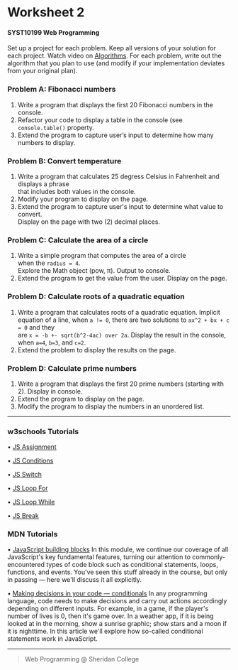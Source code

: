 # Worksheet 2

#### SYST10199 Web Programming

Set up a project for each problem. Keep all versions of your solution for each project.
Watch video on [Algorithms](https://youtu.be/6hfOvs8pY1k). For each problem, write out the
algorithm that you plan to use (and modify if your implementation deviates from your original
plan).

### Problem A: Fibonacci numbers

1. Write a program that displays the first 20 Fibonacci numbers in the console.
2. Refactor your code to display a table in the console (see `console.table()` property.
3. Extend the program to capture user’s input to determine how many numbers to display.

### Problem B: Convert temperature

1. Write a program that calculates 25 degress Celsius in Fahrenheit and displays a phrase\
   that includes both values in the console.
2. Modify your program to display on the page.
3. Extend the program to capture user's input to determine what value to convert.\
   Display on the page with two (2) decimal places.

### Problem C: Calculate the area of a circle

1. Write a simple program that computes the area of a circle \
   when the `radius = 4`.\
   Explore the Math object (pow, π). Output to console.
2. Extend the program to get the value from the user. Display on the page.

### Problem D: Calculate roots of a quadratic equation

1. Write a program that calculates roots of a quadratic equation. Implicit equation of a line,
   when `a != 0`, there are two solutions to `ax^2 + bx + c = 0` and they\
   are `x = -b +- sqrt(b^2-4ac) over 2a`. Display the result in the console,\
   when `a=4`, `b=3`, and `c=2`.
2. Extend the problem to display the results on the page.

### Problem D: Calculate prime numbers

1. Write a program that displays the first 20 prime numbers (starting with 2). Display in console.
2. Extend the program to display on the page.
3. Modify the program to display the numbers in an unordered list.

---

### w3schools Tutorials

&bull; <a href="https://www.w3schools.com/js/js_assignment.asp" target="_blank">JS Assignment</a>

&bull; <a target="_blank" href="https://www.w3schools.com/js/js_if_else.asp">JS Conditions</a>

&bull; <a target="_blank" href="https://www.w3schools.com/js/js_switch.asp">JS Switch</a>

&bull; <a target="_blank" href="https://www.w3schools.com/js/js_loop_for.asp">JS Loop For</a>

&bull; <a target="_blank" href="https://www.w3schools.com/js/js_loop_while.asp">JS Loop While</a>

&bull; <a target="_blank" href="https://www.w3schools.com/js/js_break.asp">JS Break</a>

### MDN Tutorials

&bull; [JavaScript building blocks](https://developer.mozilla.org/en-US/docs/Learn/JavaScript/Building_blocks)
In this module, we continue our coverage of all JavaScript's key fundamental features, turning our attention to commonly-encountered types of code block such as conditional statements, loops, functions, and events. You've seen this stuff already in the course, but only in passing — here we'll discuss it all explicitly.

&bull; [Making decisions in your code — conditionals](https://developer.mozilla.org/en-US/docs/Learn/JavaScript/Building_blocks/conditionals)
In any programming language, code needs to make decisions and carry out actions accordingly depending on different inputs. For example, in a game, if the player's number of lives is 0, then it's game over. In a weather app, if it is being looked at in the morning, show a sunrise graphic; show stars and a moon if it is nighttime. In this article we'll explore how so-called conditional statements work in JavaScript.

---

> Web Programming @ Sheridan College
